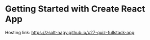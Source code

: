 # Getting Started with Create React App

Hosting link: https://zsolt-nagy.github.io/c27-quiz-fullstack-app 

